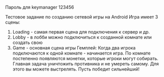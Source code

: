 Пароль для keymanager 123456

Тестовое задание по созданию сетевой игры на Android
Игра имеет 3 сцены:
1) Loading - самая первая сцена для подключения к сервер и др.
2) Lobby - в лобби можно подключиться к созданной комнате или создать свою
3) Game - основная сцена игры
Гемплей:
Когда два игрока подключаются к одной комнате - начинается игра. По комнате постепенно появляются монетки, которые игроки могут собирать. Главная задача уничтожить противника и не умереть самому. Для этого вы можете выстрелять.
Пусть победит сильнейший!
